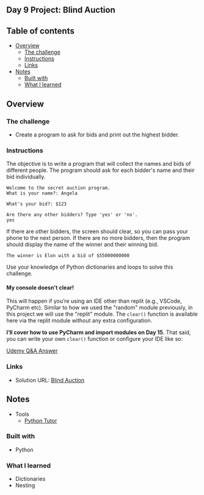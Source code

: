 ## Day 9 Project: Blind Auction

## Table of contents

- [Overview](#overview)
  - [The challenge](#the-challenge)
  - [Instructions](#instructions)
  - [Links](#links)
- [Notes](#notes)
  - [Built with](#built-with)
  - [What I learned](#what-i-learned)

## Overview

### The challenge

- Create a program to ask for bids and print out the highest bidder. 

### Instructions
The objective is to write a program that will collect the names and bids of different people. The program should ask for each bidder's name and their bid individually. 

```
Welcome to the secret auction program. 
What is your name?: Angela
```
```
What's your bid?: $123
```
```
Are there any other bidders? Type 'yes' or 'no'.
yes

```
If there are other bidders, the screen should clear, so you can pass your phone to the next person. If there are no more bidders, then the program should display the name of the winner and their winning bid. 

```
The winner is Elon with a bid of $55000000000
```

Use your knowledge of Python dictionaries and loops to solve this challenge. 


#### My console doesn't clear!

This will happen if you’re using an IDE other than replit (e.g., VSCode, PyCharm etc). Similar to how we used the "random" module previously, in this project we will use the "replit" module. The `clear()` function is available here via the replit module without any extra configuration. 

**I’ll cover how to use PyCharm and import modules on Day 15**. That said, you can write your own `clear()` function or configure your IDE like so: 

[Udemy Q&A Answer](https://www.udemy.com/course/100-days-of-code/learn/lecture/19279420#questions/16084076)


### Links

- Solution URL: [Blind Auction](https://replit.com/@appbrewery/blind-auction-completed?v=1)

## Notes

- Tools
  - [Python Tutor](https://pythontutor.com/)

### Built with

- Python

### What I learned
- Dictionaries 
- Nesting

